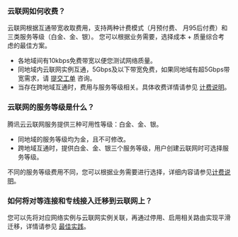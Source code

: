 ### 云联网如何收费？

云联网根据互通带宽收取费用，支持两种计费模式（月预付费、 月95后付费）和三类服务等级（白金、金、银）。
您可以根据业务需要，选择成本 + 质量综合考虑的最佳方案。
- 各地域间有10kbps免费带宽以便您测试网络质量。
- 同地域内云联网实例互通，5Gbps及以下带宽免费，如果同地域有超5Gbps带宽需求，请 [提交工单](https://console.cloud.tencent.com/workorder/category) 咨询。
- 当存在跨地域互通时，费用与服务等级相关。具体收费详情请参见 [计费说明](https://cloud.tencent.com/document/product/877/18676#.E8.AE.A1.E8.B4.B9.E8.AF.B4.E6.98.8E)。

### 云联网的服务等级是什么？
腾讯云云联网服务提供三种可用性等级：白金、金、银。
- 同地域的服务等级均为金，且不可修改。
- 跨地域互通时，提供白金、金、银三个服务等级，用户创建云联网时可选择服务等级。

不同的服务等级费用不同，您可以根据业务需要进行选择，详细内容请参见[计费说明](https://cloud.tencent.com/document/product/877/18676#.E8.AE.A1.E8.B4.B9.E8.AF.B4.E6.98.8E)。

### 如何将对等连接和专线接入迁移到云联网上？
您可以先将对应网络实例与云联网实例关联，再通过停用、启用相关路由实现平滑迁移，详情请参见 [最佳实践](https://cloud.tencent.com/document/product/877/18797)。


